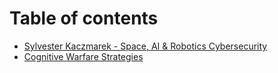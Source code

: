 # Table of contents

* [Sylvester Kaczmarek - Space, AI & Robotics Cybersecurity](README.md)
* [Cognitive Warfare Strategies](cognitive-warfare-strategies.md)
